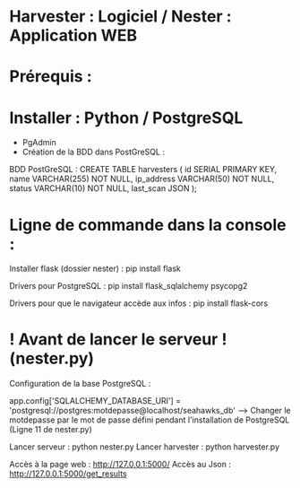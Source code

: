 # Harvester : Logiciel / Nester : Application WEB

# Prérequis : 

# Installer : Python / PostgreSQL

- PgAdmin
- Création de la BDD dans PostGreSQL :

BDD PostGreSQL : 
CREATE TABLE harvesters (
    id SERIAL PRIMARY KEY,
    name VARCHAR(255) NOT NULL,
    ip_address VARCHAR(50) NOT NULL,
    status VARCHAR(10) NOT NULL,
    last_scan JSON
);


# Ligne de commande dans la console :
 
Installer flask (dossier nester) : pip install flask

Drivers pour PostgreSQL : pip install flask_sqlalchemy psycopg2

Drivers pour que le navigateur accède aux infos : pip install flask-cors



# ! Avant de lancer le serveur ! (nester.py)
Configuration de la base PostgreSQL :

app.config['SQLALCHEMY_DATABASE_URI'] = 'postgresql://postgres:motdepasse@localhost/seahawks_db'
--> Changer le motdepasse par le mot de passe défini pendant l'installation de PostgreSQL (Ligne 11 de nester.py)


Lancer serveur : python nester.py
Lancer harvester : python harvester.py


Accès à la page web : http://127.0.0.1:5000/
Accès au Json : http://127.0.0.1:5000/get_results